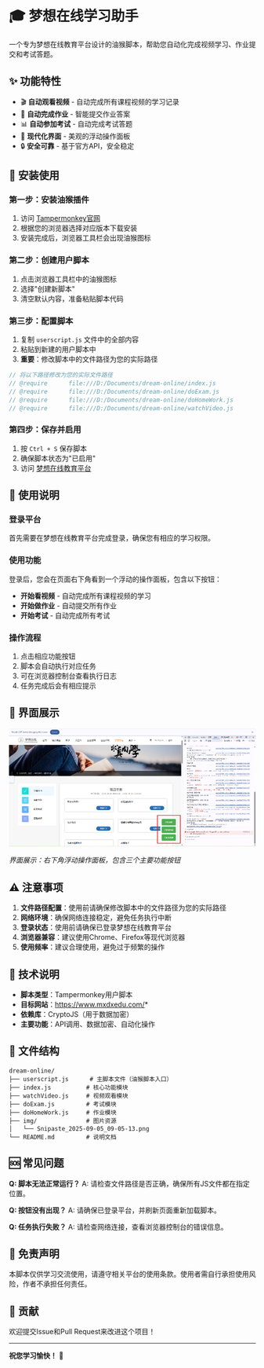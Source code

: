 # 🎓 梦想在线学习助手

一个专为梦想在线教育平台设计的油猴脚本，帮助您自动化完成视频学习、作业提交和考试答题。

## ✨ 功能特性

- 🎬 **自动观看视频** - 自动完成所有课程视频的学习记录
- 📝 **自动完成作业** - 智能提交作业答案
- 📊 **自动参加考试** - 自动完成考试答题
- 🎨 **现代化界面** - 美观的浮动操作面板
- 🔒 **安全可靠** - 基于官方API，安全稳定

## 🚀 安装使用

### 第一步：安装油猴插件

1. 访问 [Tampermonkey官网](https://www.tampermonkey.net/)
2. 根据您的浏览器选择对应版本下载安装
3. 安装完成后，浏览器工具栏会出现油猴图标

### 第二步：创建用户脚本

1. 点击浏览器工具栏中的油猴图标
2. 选择"创建新脚本"
3. 清空默认内容，准备粘贴脚本代码

### 第三步：配置脚本

1. 复制 `userscript.js` 文件中的全部内容
2. 粘贴到新建的用户脚本中
3. **重要**：修改脚本中的文件路径为您的实际路径

```javascript
// 将以下路径修改为您的实际文件路径
// @require      file:///D:/Documents/dream-online/index.js
// @require      file:///D:/Documents/dream-online/doExam.js
// @require      file:///D:/Documents/dream-online/doHomeWork.js
// @require      file:///D:/Documents/dream-online/watchVideo.js
```

### 第四步：保存并启用

1. 按 `Ctrl + S` 保存脚本
2. 确保脚本状态为"已启用"
3. 访问 [梦想在线教育平台](https://www.mxdxedu.com/)

## 📖 使用说明

### 登录平台
首先需要在梦想在线教育平台完成登录，确保您有相应的学习权限。

### 使用功能
登录后，您会在页面右下角看到一个浮动的操作面板，包含以下按钮：

- **开始看视频** - 自动完成所有课程视频的学习
- **开始做作业** - 自动提交所有作业
- **开始考试** - 自动完成所有考试

### 操作流程
1. 点击相应功能按钮
2. 脚本会自动执行对应任务
3. 可在浏览器控制台查看执行日志
4. 任务完成后会有相应提示

## 📸 界面展示

![梦想在线学习助手界面](img/Snipaste_2025-09-05_09-05-13.png)

*界面展示：右下角浮动操作面板，包含三个主要功能按钮*

## ⚠️ 注意事项

1. **文件路径配置**：使用前请确保修改脚本中的文件路径为您的实际路径
2. **网络环境**：确保网络连接稳定，避免任务执行中断
3. **登录状态**：使用前请确保已登录梦想在线教育平台
4. **浏览器兼容**：建议使用Chrome、Firefox等现代浏览器
5. **使用频率**：建议合理使用，避免过于频繁的操作

## 🔧 技术说明

- **脚本类型**：Tampermonkey用户脚本
- **目标网站**：https://www.mxdxedu.com/*
- **依赖库**：CryptoJS（用于数据加密）
- **主要功能**：API调用、数据加密、自动化操作

## 📁 文件结构

```
dream-online/
├── userscript.js      # 主脚本文件（油猴脚本入口）
├── index.js          # 核心功能模块
├── watchVideo.js     # 视频观看模块
├── doExam.js         # 考试模块
├── doHomeWork.js     # 作业模块
├── img/              # 图片资源
│   └── Snipaste_2025-09-05_09-05-13.png
└── README.md         # 说明文档
```

## 🆘 常见问题

**Q: 脚本无法正常运行？**
A: 请检查文件路径是否正确，确保所有JS文件都在指定位置。

**Q: 按钮没有出现？**
A: 请确保已登录平台，并刷新页面重新加载脚本。

**Q: 任务执行失败？**
A: 请检查网络连接，查看浏览器控制台的错误信息。

## 📄 免责声明

本脚本仅供学习交流使用，请遵守相关平台的使用条款。使用者需自行承担使用风险，作者不承担任何责任。

## 🤝 贡献

欢迎提交Issue和Pull Request来改进这个项目！

---

**祝您学习愉快！** 🎉
